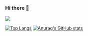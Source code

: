 ### Hi there 👋

<!--
**fuyuaice/fuyuaice** is a ✨ _special_ ✨ repository because its `README.md` (this file) appears on your GitHub profile.

Here are some ideas to get you started:

- 🔭 I’m currently working on ...
- 🌱 I’m currently learning ...
- 👯 I’m looking to collaborate on ...
- 🤔 I’m looking for help with ...
- 💬 Ask me about ...
- 📫 How to reach me: ...
- 😄 Pronouns: ...
- ⚡ Fun fact: ...
-->

![](https://github-profile-summary-cards.vercel.app/api/cards/profile-details?username=fuyuaice&theme=default)

[![Top Langs](https://github-readme-stats.vercel.app/api/top-langs/?username=fuyuaice&layout=compact)](https://github.com/fuyuaice/github-readme-stats)
[![Anurag's GitHub stats](https://github-readme-stats.vercel.app/api?username=fuyuaice&show_icons=true)](https://github.com/fuyuaice/github-readme-stats)
